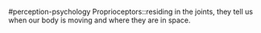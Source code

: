 #perception-psychology 
Proprioceptors::residing in the joints, they tell us when our body is moving and where they are in space. 